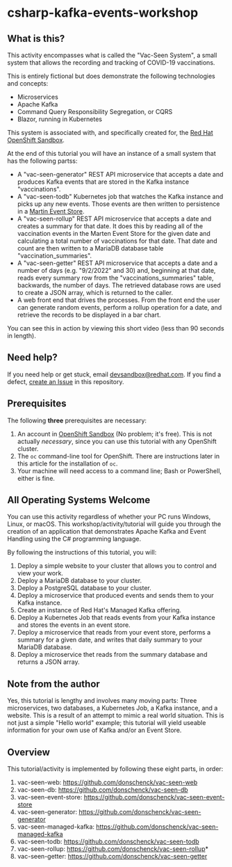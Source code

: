 # csharp-kafka-events-workshop

## What is this?
This activity encompasses what is called the "Vac-Seen System", a small system that allows the recording and tracking of COVID-19 vaccinations.

This is entirely fictional but does demonstrate the following technologies and concepts:
* Microservices
* Apache Kafka
* Command Query Responsibility Segregation, or CQRS
* Blazor, running in Kubernetes

This system is associated with, and specifically created for, the [Red Hat OpenShift Sandbox](https://developers.redhat.com/developer-sandbox).

At the end of this tutorial you will have an instance of a small system that has the following partss:

* A "vac-seen-generator" REST API microservice that accepts a date and produces Kafka events that are stored in the Kafka instance "vaccinations".  
* A "vac-seen-todb" Kubernetes job that watches the Kafka instance and picks up any new events. Those events are then written to persistence in a [Martin Event Store](https://martendb.io/).  
* A "vac-seen-rollup" REST API microservice that accepts a date and creates a summary for that date. It does this by reading all of the vaccination events in the Marten Event Store for the given date and calculating a total number of vaccinations for that date. That date and count are then written to a MariaDB database table "vaccination_summaries".  
* A "vac-seen-getter" REST API microservice that accepts a date and a number of days (e.g. "9/2/2022" and 30) and, beginning at that date, reads every summary row from the "vaccinations_summaries" table, backwards, the number of days. The retrieved database rows are used to create a JSON array, which is returned to the caller.
* A web front end that drives the processes. From the front end the user can generate random events, perform a rollup operation for a date, and retrieve the records to be displayed in a bar chart.

You can see this in action by viewing this short video (less than 90 seconds in length).


## Need help?
If you need help or get stuck, email devsandbox@redhat.com.
If you find a defect, [create an Issue](https://docs.github.com/en/issues/tracking-your-work-with-issues/creating-an-issue) in this repository.

## Prerequisites
The following **three** prerequisites are necessary:
1. An account in [OpenShift Sandbox](https://developers.redhat.com/developer-sandbox) (No problem; it's free). This is not actually *necessary*, since you can use this tutorial with any OpenShift cluster.
1. The `oc` command-line tool for OpenShift. There are instructions later in this article for the installation of `oc`.
1. Your machine will need access to a command line; Bash or PowerShell, either is fine.

## All Operating Systems Welcome
You can use this activity regardless of whether your PC runs Windows, Linux, or macOS.
This workshop/activity/tutorial will guide you through the creation of an application that demonstrates Apache Kafka and Event Handling using the C# programming language.   

By following the instructions of this tutorial, you will:
1. Deploy a simple website to your cluster that allows you to control and view your work.
1. Deploy a MariaDB database to your cluster.
1. Deploy a PostgreSQL database to your cluster.
1. Deploy a microservice that produced events and sends them to your Kafka instance.
1. Create an instance of Red Hat's Managed Kafka offering.
1. Deploy a Kubernetes Job that reads events from your Kafka instance and stores the events in an event store.
1. Deploy a microservice that reads from your event store, performs a summary for a given date, and writes that daily summary to your MariaDB database.
1. Deploy a microservice thet reads from the summary database and returns a JSON array.

## Note from the author  
Yes, this tutorial is lengthy and involves many moving parts: Three microservices, two databases, a Kubernetes Job, a Kafka instance, and a website. This is a result of an attempt to mimic a real world situation. This is not just a simple "Hello world" example; this tutorial will yield useable information for your own use of Kafka and/or an Event Store.

## Overview
This tutorial/activity is implemented by following these eight parts, in order:

1. vac-seen-web: https://github.com/donschenck/vac-seen-web
2. vac-seen-db: https://github.com/donschenck/vac-seen-db
3. vac-seen-event-store: https://github.com/donschenck/vac-seen-event-store
4. vac-seen-generator: https://github.com/donschenck/vac-seen-generator
5. vac-seen-managed-kafka: https://github.com/donschenck/vac-seen-managed-kafka
6. vac-seen-todb: https://github.com/donschenck/vac-seen-todb
7. vac-seen-rollup: https://github.com/donschenck/vac-seen-rollup*
8. vac-seen-getter: https://github.com/donschenck/vac-seen-getter

